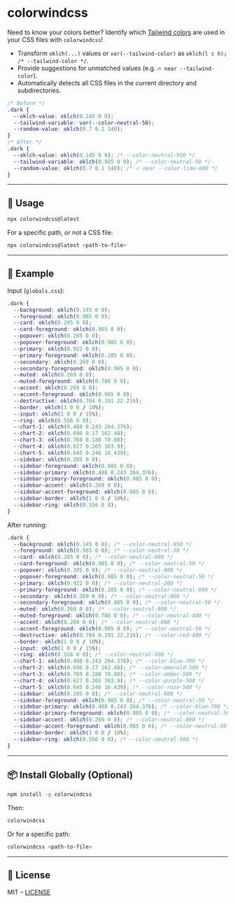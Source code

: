 # colorwindcss

Need to know your colors better? Identify which [Tailwind colors](https://tailwindcss.com/docs/colors) are used in your CSS files with `colorwindcss`!

- Transform `oklch(...)` values or `var(--tailwind-color)` as `oklch(l c h); /* --tailwind-color */`.
- Provide suggestions for unmatched values (e.g. `🔥 near --tailwind-color`).
- Automatically detects all CSS files in the current directory and subdirectories.

```css
/* Before */
.dark {
  --oklch-value: oklch(0.145 0 0);
  --tailwind-variable: var(--color-neutral-50);
  --random-value: oklch(0.7 0.1 140);
}
/* After */
.dark {
  --oklch-value: oklch(0.145 0 0); /* --color-neutral-950 */
  --tailwind-variable: oklch(0.985 0 0); /* --color-neutral-50 */
  --random-value: oklch(0.7 0.1 140); /* 🔥 near --color-lime-600 */
}
```

---

## 🚀 Usage

```bash
npx colorwindcss@latest
```

For a specific path, or not a CSS file:

```bash
npx colorwindcss@latest <path-to-file>
```

---

## 📂 Example

Input (`globals.css`):

```css
.dark {
  --background: oklch(0.145 0 0);
  --foreground: oklch(0.985 0 0);
  --card: oklch(0.205 0 0);
  --card-foreground: oklch(0.985 0 0);
  --popover: oklch(0.205 0 0);
  --popover-foreground: oklch(0.985 0 0);
  --primary: oklch(0.922 0 0);
  --primary-foreground: oklch(0.205 0 0);
  --secondary: oklch(0.269 0 0);
  --secondary-foreground: oklch(0.985 0 0);
  --muted: oklch(0.269 0 0);
  --muted-foreground: oklch(0.708 0 0);
  --accent: oklch(0.269 0 0);
  --accent-foreground: oklch(0.985 0 0);
  --destructive: oklch(0.704 0.191 22.216);
  --border: oklch(1 0 0 / 10%);
  --input: oklch(1 0 0 / 15%);
  --ring: oklch(0.556 0 0);
  --chart-1: oklch(0.488 0.243 264.376);
  --chart-2: oklch(0.696 0.17 162.48);
  --chart-3: oklch(0.769 0.188 70.08);
  --chart-4: oklch(0.627 0.265 303.9);
  --chart-5: oklch(0.645 0.246 16.439);
  --sidebar: oklch(0.205 0 0);
  --sidebar-foreground: oklch(0.985 0 0);
  --sidebar-primary: oklch(0.488 0.243 264.376);
  --sidebar-primary-foreground: oklch(0.985 0 0);
  --sidebar-accent: oklch(0.269 0 0);
  --sidebar-accent-foreground: oklch(0.985 0 0);
  --sidebar-border: oklch(1 0 0 / 10%);
  --sidebar-ring: oklch(0.556 0 0);
}
```

After running:

```css
.dark {
  --background: oklch(0.145 0 0); /* --color-neutral-950 */
  --foreground: oklch(0.985 0 0); /* --color-neutral-50 */
  --card: oklch(0.205 0 0); /* --color-neutral-900 */
  --card-foreground: oklch(0.985 0 0); /* --color-neutral-50 */
  --popover: oklch(0.205 0 0); /* --color-neutral-900 */
  --popover-foreground: oklch(0.985 0 0); /* --color-neutral-50 */
  --primary: oklch(0.922 0 0); /* --color-neutral-200 */
  --primary-foreground: oklch(0.205 0 0); /* --color-neutral-900 */
  --secondary: oklch(0.269 0 0); /* --color-neutral-800 */
  --secondary-foreground: oklch(0.985 0 0); /* --color-neutral-50 */
  --muted: oklch(0.269 0 0); /* --color-neutral-800 */
  --muted-foreground: oklch(0.708 0 0); /* --color-neutral-400 */
  --accent: oklch(0.269 0 0); /* --color-neutral-800 */
  --accent-foreground: oklch(0.985 0 0); /* --color-neutral-50 */
  --destructive: oklch(0.704 0.191 22.216); /* --color-red-400 */
  --border: oklch(1 0 0 / 10%);
  --input: oklch(1 0 0 / 15%);
  --ring: oklch(0.556 0 0); /* --color-neutral-500 */
  --chart-1: oklch(0.488 0.243 264.376); /* --color-blue-700 */
  --chart-2: oklch(0.696 0.17 162.48); /* --color-emerald-500 */
  --chart-3: oklch(0.769 0.188 70.08); /* --color-amber-500 */
  --chart-4: oklch(0.627 0.265 303.9); /* --color-purple-500 */
  --chart-5: oklch(0.645 0.246 16.439); /* --color-rose-500 */
  --sidebar: oklch(0.205 0 0); /* --color-neutral-900 */
  --sidebar-foreground: oklch(0.985 0 0); /* --color-neutral-50 */
  --sidebar-primary: oklch(0.488 0.243 264.376); /* --color-blue-700 */
  --sidebar-primary-foreground: oklch(0.985 0 0); /* --color-neutral-50 */
  --sidebar-accent: oklch(0.269 0 0); /* --color-neutral-800 */
  --sidebar-accent-foreground: oklch(0.985 0 0); /* --color-neutral-50 */
  --sidebar-border: oklch(1 0 0 / 10%);
  --sidebar-ring: oklch(0.556 0 0); /* --color-neutral-500 */
}
```

---

## 📦 Install Globally (Optional)

```bash
npm install -g colorwindcss
```

Then:

```bash
colorwindcss
```

Or for a specific path:

```bash
colorwindcss <path-to-file>
```

---

## 📄 License

MIT – [LICENSE](LICENSE)
